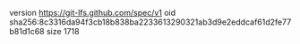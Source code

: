 version https://git-lfs.github.com/spec/v1
oid sha256:8c3316da94f3cb18b838ba2233613290321ab3d9e2eddcaf61d2fe77b81d1c68
size 1718
